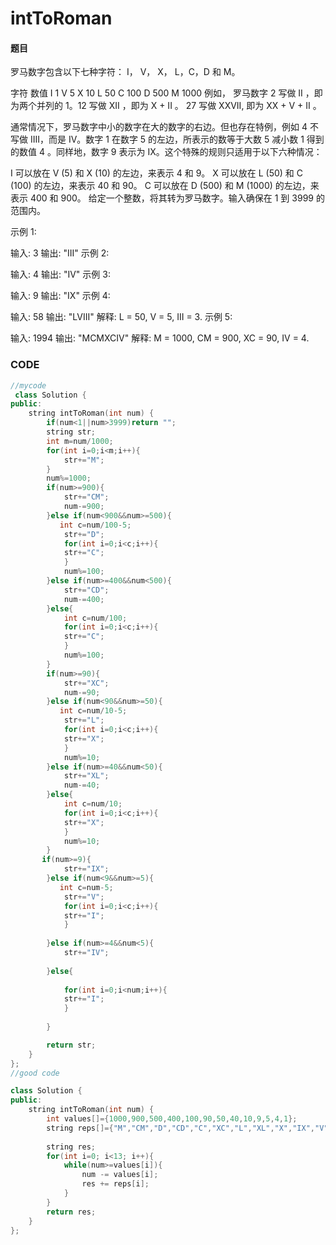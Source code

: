 # intToRoman


#### 题目

罗马数字包含以下七种字符： I， V， X， L，C，D 和 M。

字符          数值
I             1
V             5
X             10
L             50
C             100
D             500
M             1000
例如， 罗马数字 2 写做 II ，即为两个并列的 1。12 写做 XII ，即为 X + II 。 27 写做  XXVII, 即为 XX + V + II 。

通常情况下，罗马数字中小的数字在大的数字的右边。但也存在特例，例如 4 不写做 IIII，而是 IV。数字 1 在数字 5 的左边，所表示的数等于大数 5 减小数 1 得到的数值 4 。同样地，数字 9 表示为 IX。这个特殊的规则只适用于以下六种情况：

I 可以放在 V (5) 和 X (10) 的左边，来表示 4 和 9。
X 可以放在 L (50) 和 C (100) 的左边，来表示 40 和 90。 
C 可以放在 D (500) 和 M (1000) 的左边，来表示 400 和 900。
给定一个整数，将其转为罗马数字。输入确保在 1 到 3999 的范围内。

示例 1:

输入: 3
输出: "III"
示例 2:

输入: 4
输出: "IV"
示例 3:

输入: 9
输出: "IX"
示例 4:

输入: 58
输出: "LVIII"
解释: L = 50, V = 5, III = 3.
示例 5:

输入: 1994
输出: "MCMXCIV"
解释: M = 1000, CM = 900, XC = 90, IV = 4.



### CODE
```c++
//mycode
 class Solution {
public:
    string intToRoman(int num) {
        if(num<1||num>3999)return "";
        string str;
        int m=num/1000;
        for(int i=0;i<m;i++){
            str+="M";
        }
        num%=1000;
        if(num>=900){
            str+="CM";
            num-=900;
        }else if(num<900&&num>=500){
           int c=num/100-5;
            str+="D";
            for(int i=0;i<c;i++){
            str+="C";
            }
            num%=100;
        }else if(num>=400&&num<500){
            str+="CD";
            num-=400;
        }else{
            int c=num/100;
            for(int i=0;i<c;i++){
            str+="C";
            }
            num%=100;
        }
        if(num>=90){
            str+="XC";
            num-=90;
        }else if(num<90&&num>=50){
           int c=num/10-5;
            str+="L";
            for(int i=0;i<c;i++){
            str+="X";
            }
            num%=10;
        }else if(num>=40&&num<50){
            str+="XL";
            num-=40;
        }else{
            int c=num/10;
            for(int i=0;i<c;i++){
            str+="X";
            }
            num%=10;
        }
       if(num>=9){
            str+="IX";
        }else if(num<9&&num>=5){
           int c=num-5;
            str+="V";
            for(int i=0;i<c;i++){
            str+="I";
            }
           
        }else if(num>=4&&num<5){
            str+="IV";
          
        }else{
           
            for(int i=0;i<num;i++){
            str+="I";
            }
          
        }

        return str;
    }
};
//good code

class Solution {
public:
    string intToRoman(int num) {
        int values[]={1000,900,500,400,100,90,50,40,10,9,5,4,1};
        string reps[]={"M","CM","D","CD","C","XC","L","XL","X","IX","V","IV","I"};
        
        string res;
        for(int i=0; i<13; i++){
            while(num>=values[i]){
                num -= values[i];
                res += reps[i];
            }
        }
        return res;
    }
};
```


